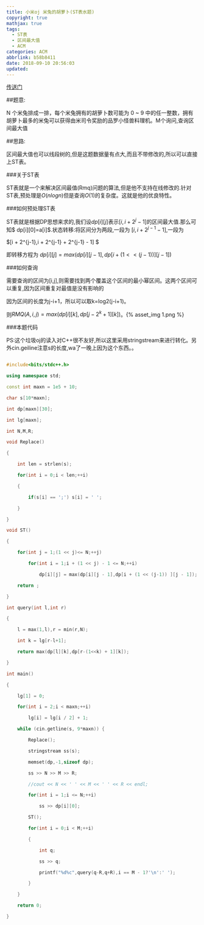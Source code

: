 ```yaml
---
title: 小米oj 米兔的胡萝卜(ST表水题)
copyright: true
mathjax: true
tags:
  - ST表
  - 区间最大值
  - ACM
categories: ACM
abbrlink: b58b8411
date: 2018-09-10 20:56:03
updated:
---
```


[传送门](https://code.mi.com/problem/list/view?id=111)

##题意:

N 个米兔排成一排，每个米兔拥有的胡萝卜数可能为 0 ~ 9 中的任一整数，拥有胡萝卜最多的米兔可以获得由米司令奖励的品罗小怪兽料理机。M个询问,查询区间最大值

<!--more-->

##思路:

区间最大值也可以线段树的,但是这题数据量有点大,而且不带修改的,所以可以直接上ST表。

###关于ST表

ST表就是一个来解决区间最值(Rmq)问题的算法,但是他不支持在线修改的.针对ST表,预处理是$O(nlogn)$但是查询$O(1)$的复杂度。这就是他的优良特性。

###如何预处理ST表

ST表就是根据DP思想来求的,我们设$dp[i][j]$表示$[i,i+2^j-1]$的区间最大值.那么可知$ dp[i][0]=a[i]$.状态转移:将区间分为两段,一段为 $[i,i + 2^{j-1}-1]$,一段为

$[i + 2^{j-1},i + 2^{j-1} + 2^{j-1} - 1] $

即转移方程为 $dp[i][j] = max(dp[i][j-1],dp[i+(1<<(j-1))][j-1])$

###如何查询

需要查询的区间为[i,j],则需要找到两个覆盖这个区间的最小幂区间。这两个区间可以重复,因为区间重复对最值是没有影响的

因为区间的长度为j-i+1，所以可以取k=log2(j-i+1)。

则$RMQ(A,i,j)=max(dp[i][k],dp[j-2^k+1][k])$。{% asset_img 1.png %}

###本题代码

PS:这个垃圾oj的读入对C++很不友好,所以这里采用stringstream来进行转化。另外cin.geiline注意s的长度,wa了一晚上因为这个东西。。

```C++

#include<bits/stdc++.h>

using namespace std;

const int maxn = 1e5 + 10;

char s[10*maxn];

int dp[maxn][30];

int lg[maxn];

int N,M,R;

void Replace()

{

    int len = strlen(s);

    for(int i = 0;i < len;++i)

    {

        if(s[i] == ';') s[i] = ' ';

    }

}

void ST()

{

    for(int j = 1;(1 << j)<= N;++j)

        for(int i = 1;i + (1 << j) - 1 <= N;++i)

            dp[i][j] = max(dp[i][j - 1],dp[i + (1 << (j-1)) ][j - 1]);

    return ;

}

int query(int l,int r)

{

    l = max(1,l),r = min(r,N);

    int k = lg[r-l+1];

    return max(dp[l][k],dp[r-(1<<k) + 1][k]);

}

int main()

{

    lg[1] = 0;

    for(int i = 2;i < maxn;++i)

        lg[i] = lg[i / 2] + 1;

    while (cin.getline(s, 9*maxn)) {

        Replace();

        stringstream ss(s);

        memset(dp,-1,sizeof dp);

        ss >> N >> M >> R;

        //cout << N << ' ' << M << ' ' << R << endl;

        for(int i = 1;i <= N;++i)

            ss >> dp[i][0];

        ST();

        for(int i = 0;i < M;++i)

        {

            int q;

            ss >> q;

            printf("%d%c",query(q-R,q+R),i == M - 1?'\n':' ');

        }

    }

    return 0;

}



```